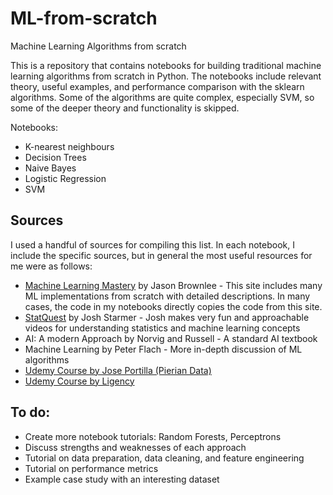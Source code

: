 # ML-from-scratch
Machine Learning Algorithms from scratch

This is a repository that contains notebooks for building traditional machine learning algorithms from scratch in Python. The notebooks include relevant theory, useful examples, and performance comparison with the sklearn algorithms. Some of the algorithms are quite complex, especially SVM, so some of the deeper theory and functionality is skipped. 

Notebooks:
- K-nearest neighbours
- Decision Trees
- Naive Bayes
- Logistic Regression
- SVM

## Sources 

I used a handful of sources for compiling this list. In each notebook, I include the specific sources, but in general the most useful resources for me were as follows:
- [Machine Learning Mastery](https://machinelearningmastery.com/) by Jason Brownlee - This site includes many ML implementations from scratch with detailed descriptions. In many cases, the code in my notebooks directly copies the code from this site.
- [StatQuest](https://statquest.org/) by Josh Starmer - Josh makes very fun and approachable videos for understanding statistics and machine learning concepts
- AI: A modern Approach by Norvig and Russell - A standard AI textbook
- Machine Learning by Peter Flach - More in-depth discussion of ML algorithms
- [Udemy Course by Jose Portilla (Pierian Data)](https://www.udemy.com/course/python-for-data-science-and-machine-learning-bootcamp)
- [Udemy Course by Ligency](https://www.udemy.com/course/machinelearning)

## To do:

- Create more notebook tutorials: Random Forests, Perceptrons
- Discuss strengths and weaknesses of each approach
- Tutorial on data preparation, data cleaning, and feature engineering
- Tutorial on performance metrics
- Example case study with an interesting dataset 
